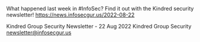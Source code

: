 What happened last week in #InfoSec? Find it out with the Kindred security newsletter!
https://news.infosecgur.us/2022-08-22

Kindred Group Security Newsletter - 22 Aug 2022
Kindred Group Security
newsletter@infosecgur.us
 
